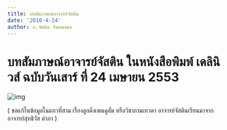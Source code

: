 ```yaml
---
title: บทสัมภาษณ์อาจารย์จัสติน
date: '2010-4-24'
author: อ.จัสติน รัตนมงคล
---
```


# บทสัมภาษณ์อาจารย์จัสติน ในหนังสือพิมพ์ เดลินิวส์ ฉบับวันเสาร์ ที่ 24 เมษายน 2553

![img](/images/event/Dailynews1.jpg)

( ขอแก้ไนข้อมูลในแถวที่สาม เรื่องลูกดิ่งเพนดูลั่ม หรือวิชาถามเทวดา อาจารย์จัสตินเรียนมาจาก อาจารย์สุทธิวัส คำภา )
